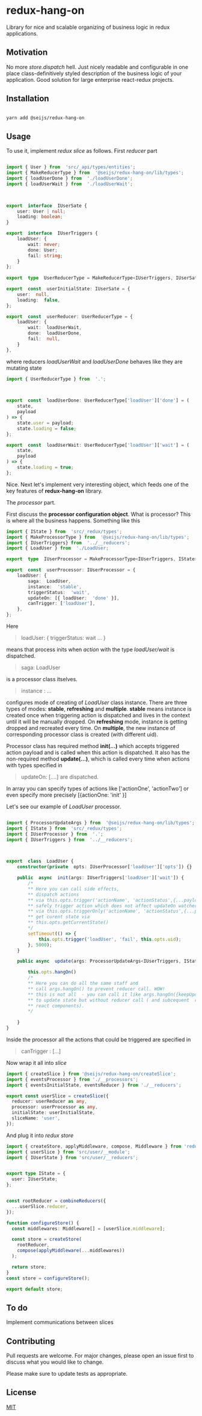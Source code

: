 # redux-hang-on

Library for nice and scalable organizing of business logic in redux applications.

## Motivation
No more *store.dispatch* hell. Just nicely readable and configurable in one place class-definitively styled description of the business logic of your application. Good solution for large enterprise react-redux projects.

## Installation

```bash

yarn add @seijs/redux-hang-on

```

## Usage

To use it, implement *redux slice*  as follows.
First *reducer* part
```typescript

import { User } from  'src/_api/types/entities';
import { MakeReducerType } from  '@seijs/redux-hang-on/lib/types';
import { loadUserDone } from  './loadUserDone';
import { loadUserWait } from  './loadUserWait';

  

export  interface  IUserSate {
	user: User | null;
	loading: boolean;
}

export  interface  IUserTriggers {
	loadUser: {
		wait: never;
		done: User;
		fail: string;
	}
};
  
export  type  UserReducerType = MakeReducerType<IUserTriggers, IUserSate>;

export  const  userInitialState: IUserSate = {
	user:  null,
	loading:  false,
};

export  const  userReducer: UserReducerType = {
	loadUser: {
		wait:  loadUserWait,
		done:  loadUserDone,
		fail:  null,
	}
},
```
where reducers *loadUserWait* and *loadUserDone* behaves like they are mutating state

```typescript
import { UserReducerType } from  '.';

  

export  const  loadUserDone: UserReducerType['loadUser']['done'] = (
	state,
	payload
) => {
	state.user = payload;
	state.loading = false;
};

export  const  loadUserWait: UserReducerType['loadUser']['wait'] = (
	state,
	payload
) => {
	state.loading = true;
};
```
Nice. Next let's implement very interesting object, which feeds one of the key features of **redux-hang-on** library. 

The *processor* part.

First discuss the **processor configuration object**.
What is processor? This is  where all the business happens.
Something like this

```typescript
import { IState } from  'src/_redux/types';
import { MakeProcessorType } from  '@seijs/redux-hang-on/lib/types';
import { IUserTriggers} from  '../__reducers';
import { LoadUser } from  './LoadUser;

export  type  IUserProcessor = MakeProcessorType<IUserTriggers, IState>;

export  const  userProcessor: IUserProcessor = {
	loadUser: {
		saga:  LoadUser,
		instance:  'stable',
		triggerStatus:  'wait',
		updateOn: [{ loadUser:  'done' }],
		canTrigger: ['loadUser'],
	},
};

```
Here 
> loadUser: { 
triggerStatus: wait 
...
}

means that process inits when *action* with the type *loadUser/wait* is dispatched.

>saga: LoadUser

is a processor class itselves. 

>instance : ... 

 configures mode of creating of *LoadUser* class instance. There are three types of modes: **stable**, **refreshing** and **multiple**. **stable** means instance is created once when triggering action is dispatched and lives in the context until it will be manually dropped. On **refreshing** mode, instance is getting dropped and recreated every time. On **multiple**, the new instance of corresponding processor class is created (with different uid).

  

Processor class has required method **init(...)** which accepts triggered action payload and
is called when this action is dispatched.
It also has the non-required method **update(...)**, which is called every time when
actions with types specified in 
>updateOn: [....] are dispatched.

In array you can specify types of actions like ['actionOne', 'actionTwo'] or even specify more precisely [{actionOne: 'init' }] 

Let's see our example of *LoadUser* processor.
```typescript

import { ProcessorUpdateArgs } from  '@seijs/redux-hang-on/lib/types';
import { IState } from  'src/_redux/types';
import { IUserProcessor } from  '.';
import { IUserTriggers } from  '../__reducers';

  

export  class  LoadUser {
	constructor(private  opts: IUserProcessor['loadUser']['opts']) {}

	public  async  init(args: IUserTriggers['loadUser']['wait']) {
		/*
        ** Here you can call side effects, 
		** dispatch actions 
		** via this.opts.trigger('actionName', 'actionStatus',{...payload})
		** safely trigger action which does not affect updateOn watchers
		** via this.opts.triggerOnly('actionName', 'actionStatus',{...payload})
        ** get curent state via
        ** this.opts.getCurrentState()
		*/ 
		setTimeout(() => {
			this.opts.trigger('loadUser', 'fail', this.opts.uid);
		}, 5000);
	}

	public async  update(args: ProcessorUpdateArgs<IUserTriggers, IState>) {

		this.opts.hangOn()
		/* 
        ** Here you can do all the same staff and 
		** call args.hangOn() to prevent reducer call. WOW!
		** this is not all  - you can call it like args.hangOn({keepUpdate: true}) 
		** to update state but without reducer call ( and subcequent  rendering in
		** react components). 
		*/
		
	}
}
```
Inside the processor all the actions that could be triggered are specified in 
>canTrigger : [...]

Now wrap it all into *slice*

```typescript
import { createSlice } from '@seijs/redux-hang-on/createSlice';
import { eventsProcessor } from './__processors';
import { eventsInitialState, eventsReducer } from './__reducers';

export const userSlice = createSlice({
  reducer: userReducer as any,
  processor: userProcessor as any,
  initialState: userInitialState,
  sliceName: 'user',
});
```
And plug it into *redux* *store*

```typescript
import { createStore, applyMiddleware, compose, Middleware } from 'redux';
import { userSlice } from 'src/user/__module';
import { IUserState } from 'src/user/__reducers';


export type IState = {
  user: IUserState;
};


const rootReducer = combineReducers({
  ...userSlice.reducer,
});

function configureStore() {
  const middlewares: Middleware[] = [userSlice.middleware];

  const store = createStore(
    rootReducer,
    compose(applyMiddleware(...middlewares))
  );

  return store;
}
const store = configureStore();

export default store;

```

## To do

Implement communications between slices

  


## Contributing

Pull requests are welcome. For major changes, please open an issue first to discuss what you would like to change.

  

Please make sure to update tests as appropriate.

  

## License

[MIT](https://choosealicense.com/licenses/mit/)

